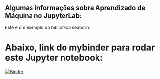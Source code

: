 ## Algumas informações sobre Aprendizado de Máquina no JupyterLab:

Este é um exemplo da biblioteca seaborn.

# Abaixo, link do mybinder para rodar este Jupyter notebook:
[![Binder](https://mybinder.org/badge_logo.svg)](https://mybinder.org/v2/gh/odairjosebellini/jupyter-notebooks/master)
